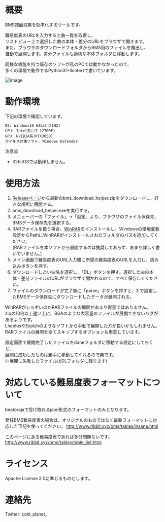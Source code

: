 # 概要
BMS譜面収集を効率化するツールです。

難易度表のURLを入力すると曲一覧を取得し、  
リストビュー上で選択した曲の本体・差分のURLをブラウザで開きます。  
また、ブラウザのダウンロードフォルダからBMS用のファイルを検出し、  
自動で展開します。差分ファイルも適切な本体フォルダに移動します。

同様な機能を持つ既存のソフトが私のPCでは動かなかったので、  
多くの環境で動作するPython3(+tkinter)で書いています。

![image](https://user-images.githubusercontent.com/61326119/202892884-aca2685c-ec6f-4165-9a9e-334b85d50be1.png)

# 動作環境
下記の環境で確認しています。
```
OS: Windows10 64bit(21H2)
CPU: Intel系(i7-12700F)
GPU: NVIDIA系(RTX3050)
ウイルス対策ソフト: Windows Defender
```

注意点
- 32bitOSでは動作しません。

# 使用方法
1. [Releaseページ](https://github.com/dj-kata/bms_download_helper/releases)から最新のbms_download_helper.zipをダウンロードし、好きな場所に展開する。
2. bms_download_helper.exeを実行する。
3. メニューバーの「ファイル」->「設定」より、ブラウザのファイル保存先、BMSデータ保存先を選択する。
4. RARファイルを扱う場合、[WinRAR](https://www.rarlab.com)をインストールし、Windowsの環境変数設定からPathにWinRARがインストールされたフォルダのパスを追加してください。  
(RARファイルを本ソフトから展開するのは推奨しておらず、あまり詳しく書いていません。)
5. メイン画面で難易度表のURL入力欄に所望の難易度表のURLを入力し、読み込みボタンを押す。
6. ダウンロードしたい曲名を選択し、「DL」ボタンを押す。選択した曲の本体・差分ファイルのURLがブラウザで開かれるので、すべて保存してください。
7. ファイルのダウンロードが完了後に「parse」ボタンを押すと、3.で設定したBMSデータ保存先にダウンロードしたデータが展開される。

WinRARがショボいのかRARファイルの展開があまり得意ではありません。  
zipの10倍以上遅い上に、BGAのような大容量のファイルが展開できないバグがあるようです。  
LhaplusやExplzhのようなソフトから手動で展開した方が良いかもしれません。
RARファイルの展開を全てスキップするオプションも用意しています。

設定画面で展開完了したファイルをdoneフォルダに移動する設定にしておくと、  
展開に成功したものは勝手に移動してくれるので楽です。  
(=展開に失敗したファイルはDLフォルダに残ります)


# 対応している難易度表フォーマットについて
beatorajaで受け取れるjson形式のフォーマットのみとなります。

発狂BMS難易度表の場合は、オリジナルのものではなく最新フォーマットに対応した下記を使ってください。
http://www.ribbit.xyz/bms/tables/insane.html

このページにある難易度表であれば多分問題ないです。
http://www.ribbit.xyz/bms/tables/table_list.html

# ライセンス
Apache License 2.0に準じるものとします。

# 連絡先
Twitter: cold_planet_
